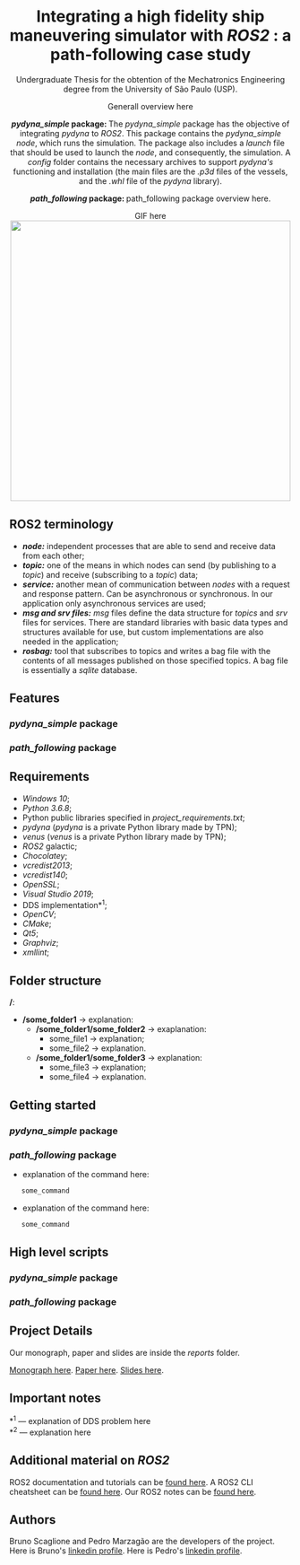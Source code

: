 <h1 align="center">
    Integrating a high fidelity ship maneuvering simulator with <i>ROS2</i> : a path-following case study
</h1>

<p align="center">
    Undergraduate Thesis for the obtention of the Mechatronics Engineering degree from the University of São Paulo (USP).
</p>

<p align="center">
    Generall overview here
</p>

<p align="center">
    <strong>
        <i>pydyna_simple</i> package: 
    </strong>  
    The <i>pydyna_simple</i> package has the objective of integrating <i>pydyna</i> to <i>ROS2</i>. This package contains the <i>pydyna_simple</i> <i>node</i>, which runs the simulation. The package also includes a <i>launch</i> file that should be used to launch the <i>node</i>, and consequently, the simulation. A <i>config</i> folder contains the necessary archives to support <i>pydyna's</i> functioning and installation (the main files are the <i>.p3d</i> files of the vessels, and the <i>.whl</i> file of the <i>pydyna</i> library).
</p>

<p align="center">
    <strong>
        <i>path_following</i> 
        package:
    </strong> 
    path_following package overview here. 
</p>


<div align="center">
    GIF here
    <img 
         src="https://google.com" 
         width="500" 
         height="500"
    >
</div>

## ROS2 terminology

- ***node:*** independent processes that are able to send and receive data from each other;
- ***topic:*** one of the means in which nodes can send (by publishing to a *topic*) and receive (subscribing to a *topic*) data;
- ***service:*** another mean of communication between *nodes* with a request and response pattern. Can be asynchronous or synchronous. In our application only asynchronous services are used;
- ***msg and srv files:*** *msg* files define the data structure for *topics* and *srv* files for services. There are standard libraries with basic data types and structures available for use, but custom implementations are also needed in the application;
- ***rosbag:*** tool that subscribes to topics and writes a bag file with the contents of all messages published on those specified topics. A bag file is essentially a *sqlite* database.

## Features

### *pydyna_simple* package

### *path_following* package

[//]: # (Add the features of your project here:)

<!-- - **/initialCondition** — POST request that sends the initial state of the vessel;
- **/waypoints** — POST request that sends the desired waypoints of the vessel;
- **/start** — GET request that starts the simulation;
- **/stop** — GET request that kills *pydyna* node;
- **/shutdown** — GET request that kills all the nodes, except for the backend. -->

## Requirements

* *Windows 10*;
* *Python 3.6.8*;
* Python public libraries specified in *project_requirements.txt*;
* *pydyna* (*pydyna* is a private Python library made by TPN);
* *venus* (*venus* is a private Python library made by TPN);
* *ROS2* galactic;
* *Chocolatey*;
* *vcredist2013*;
* *vcredist140*;
* *OpenSSL*;
* *Visual Studio 2019*;
* DDS implementation\*<sup>1</sup>;
* *OpenCV*;
* *CMake*;
* *Qt5*;
* *Graphviz*;
* *xmllint*;

## Folder structure

**/**:
  - **/some_folder1** &#8594; explanation:
      - **/some_folder1/some_folder2** &#8594; exaplanation:
          - some_file1 &#8594; explanation;
          - some_file2 &#8594; explanation.
      - **/some_folder1/some_folder3** &#8594; explanation:
          - some_file3 &#8594; explanation;
          - some_file4 &#8594; explanation.

## Getting started

### *pydyna_simple* package

### *path_following* package

* explanation of the command here:

```bash
   some_command
```

* explanation of the command here:

```bash
   some_command
```

## High level scripts

### *pydyna_simple* package

### *path_following* package

## Project Details

Our monograph, paper and slides are inside the *reports* folder.

[Monograph here](https://github.com/BrunoScaglione/TCC-Autonomous-Ship/blob/main/reports/Monograph.pdf).
[Paper here](https://github.com/BrunoScaglione/TCC-Autonomous-Ship/blob/main/reports/Paper.pdf).
[Slides here](https://github.com/BrunoScaglione/TCC-Autonomous-Ship/blob/main/reports/Slides.pdf).

## Important notes

\*<sup>1</sup> — explanation of DDS problem here <br/> 
\*<sup>2</sup> — explanation here

## Additional material on *ROS2*

ROS2 documentation and tutorials can be [found here](https://docs.ros.org/en/galactic/index.html). A ROS2 CLI cheatsheet can be [found here](https://github.com/BrunoScaglione/TCC-Autonomous-Ship/blob/main/notes/ros2_notes/cli_cheats_sheet.pdf). Our ROS2 notes can be [found here](https://github.com/BrunoScaglione/TCC-Autonomous-Ship/blob/main/notes/ros2_notes/ros2_notes.txt).

## Authors

Bruno Scaglione and Pedro Marzagão are the developers of the project. Here is Bruno's [linkedin profile](https://www.linkedin.com/in/bruno-scaglione-4412a0165). Here is Pedro's [linkedin profile](https://www.linkedin.com/in/pedro-marzagao).
